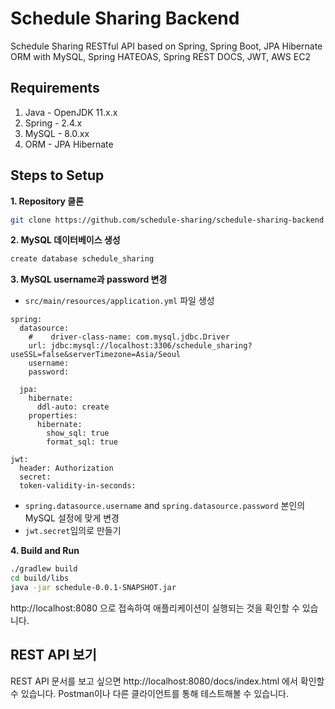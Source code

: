 # Schedule Sharing Backend
Schedule Sharing RESTful API based on Spring, Spring Boot, JPA Hibernate ORM with MySQL, Spring HATEOAS, Spring REST DOCS, JWT, AWS EC2

## Requirements

1. Java - OpenJDK 11.x.x
2. Spring - 2.4.x
3. MySQL - 8.0.xx
4. ORM - JPA Hibernate

## Steps to Setup

**1. Repository 클론**

```bash
git clone https://github.com/schedule-sharing/schedule-sharing-backend
```

**2. MySQL 데이터베이스 생성**
```bash
create database schedule_sharing
```

**3. MySQL username과 password 변경**
+ `src/main/resources/application.yml` 파일 생성
```
spring:
  datasource:
    #    driver-class-name: com.mysql.jdbc.Driver
    url: jdbc:mysql://localhost:3306/schedule_sharing?useSSL=false&serverTimezone=Asia/Seoul
    username: 
    password:

  jpa:
    hibernate:
      ddl-auto: create
    properties:
      hibernate:
        show_sql: true
        format_sql: true

jwt:
  header: Authorization
  secret: 
  token-validity-in-seconds: 
```
+ `spring.datasource.username` and `spring.datasource.password` 본인의 MySQL 설정에 맞게 변경
+ `jwt.secret`임의로 만들기

**4. Build and Run**
```bash
./gradlew build
cd build/libs
java -jar schedule-0.0.1-SNAPSHOT.jar
```

http://localhost:8080 으로 접속하여 애플리케이션이 실행되는 것을 확인할 수 있습니다.

## REST API 보기
REST API 문서를 보고 싶으면 http://localhost:8080/docs/index.html 에서 확인할 수 있습니다.
Postman이나 다른 클라이언트를 통해 테스트해볼 수 있습니다.
